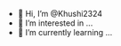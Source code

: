 - 👋 Hi, I’m @Khushi2324
- 👀 I’m interested in ...
- 🌱 I’m currently learning ...


<!---
Khushi2324/Khushi2324 is a ✨ special ✨ repository because its `README.md` (this file) appears on your GitHub profile.
You can click the Preview link to take a look at your changes.
--->
